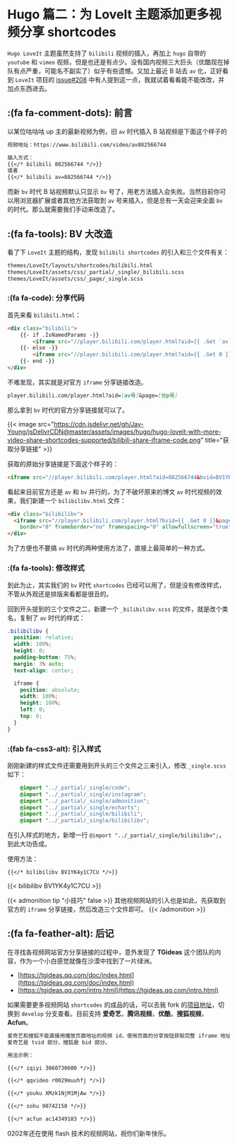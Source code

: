 # Hugo 篇二：为 LoveIt 主题添加更多视频分享 shortcodes


`Hugo LoveIt` 主题虽然支持了 `bilibili` 视频的插入，再加上 `hugo` 自带的 `youtube` 和 `vimeo` 视频，但是也还是有点少。没有国内视频三大巨头（优酷现在掉队有点严重，可能名不副实了）似乎有些遗憾。又加上最近 B 站去 `av` 化，正好看到 `LoveIt` 项目的 [issue#208](https://github.com/dillonzq/LoveIt/issues/208) 中有人提到这一点，我就试着看看能不能改改，并加点东西进去。

<!--more-->

## :(fa fa-comment-dots): 前言

以某位咕咕咕 up 主的最新视频为例，旧 `av` 时代插入 B 站视频是下面这个样子的

```markdown
视频地址：https://www.bilibili.com/video/av882566744

插入方式：
{{</* bilibili 882566744 */>}}
或者
{{</* bilibili av=882566744 */>}}
```

而新 `bv` 时代 B 站视频默认只显示 `bv` 号了，用老方法插入会失败。当然目前你可以用浏览器扩展或者其他方法获取到 `av` 号来插入，但是总有一天会迎来全面 `bv` 的时代。那么就需要我们手动来改造了。

## :(fa fa-tools): BV 大改造

看了下 `LoveIt` 主题的结构，发现 `bilibili shortcodes` 的引入和三个文件有关：

```markdown
themes/LoveIt/layouts/shortcodes/bilibili.html
themes/LoveIt/assets/css/_partial/_single/_bilibili.scss
themes/LoveIt/assets/css/_page/_single.scss
```
### :(fa fa-code): 分享代码

首先来看 `bilibili.html`：

```html
<div class="bilibili">
    {{- if .IsNamedParams -}}
        <iframe src="//player.bilibili.com/player.html?aid={{ .Get `av` }}&page={{ .Get `p` | default 1 }}" scrolling="no" border="0" frameborder="no" framespacing="0" allowfullscreen="true"></iframe>
    {{- else -}}
        <iframe src="//player.bilibili.com/player.html?aid={{ .Get 0 }}&page={{ .Get 1 | default 1 }}" scrolling="no" border="0" frameborder="no" framespacing="0" allowfullscreen="true"></iframe>
    {{- end -}}
</div>
```

不难发现，其实就是对官方 `iframe` 分享链接改造。

```markdown
player.bilibili.com/player.html?aid=[av号]&page=[分p号]
````

那么拿到 `bv` 时代的官方分享链接就可以了。

{{< image src="https://cdn.jsdelivr.net/gh/Jay-Young/jsDelivrCDN@master/assets/images/hugo/hugo-loveit-with-more-video-share-shortcodes-supported/bilibili-share-iframe-code.png" title="获取分享链接" >}}

获取的原始分享链接是下面这个样子的：

```html
<iframe src="//player.bilibili.com/player.html?aid=882566744&bvid=BV1YK4y1C7CU&cid=172274931&page=1" scrolling="no" border="0" frameborder="no" framespacing="0" allowfullscreen="true"> </iframe>
```

看起来目前官方还是 `av` 和 `bv` 并行的，为了不破坏原来的博文 `av` 时代视频的效果，我们新建一个 `bilibilibv.html` 文件：

```html
<div class="bilibilibv">
  <iframe src="//player.bilibili.com/player.html?bvid={{ .Get 0 }}&page={{ .Get 1 | default 1 }}" scrolling="no"
    border="0" frameborder="no" framespacing="0" allowfullscreen="true"></iframe>
</div>
```

为了方便也不要搞 `av` 时代的两种使用方法了，直接上最简单的一种方式。

### :(fa fa-tools): 修改样式

到此为止，其实我们的 `bv` 时代 `shortcodes` 已经可以用了，但是没有修改样式，不管从外观还是排版来看都是很丑的。

回到开头提到的三个文件之二，新建一个 `_bilibilibv.scss` 的文件，就是改个类名，复制了 `av` 时代的样式：

```scss
.bilibilibv {
  position: relative;
  width: 100%;
  height: 0;
  padding-bottom: 75%;
  margin: 3% auto;
  text-align: center;

  iframe {
    position: absolute;
    width: 100%;
    height: 100%;
    left: 0;
    top: 0;
  }
}
```

### :(fab fa-css3-alt): 引入样式

刚刚新建的样式文件还需要用到开头的三个文件之三来引入，修改 `_single.scss` 如下：

```scss
    @import "../_partial/_single/code";
    @import "../_partial/_single/instagram";
    @import "../_partial/_single/admonition";
    @import "../_partial/_single/echarts";
    @import "../_partial/_single/bilibili";
    @import "../_partial/_single/bilibilibv";
```

在引入样式的地方，新增一行 `@import "../_partial/_single/bilibilibv";`，到此大功告成。

使用方法：

```markdown
{{</* bilibilibv BV1YK4y1C7CU */>}}
```

{{< bilibilibv BV1YK4y1C7CU >}}

{{< admonition tip "小技巧" false >}}
其他视频网站的引入也是如此，先获取到官方的 `iframe` 分享链接，然后改造三个文件即可。
{{< /admonition >}}

## :(fa fa-feather-alt): 后记

在寻找各视频网站官方分享链接的过程中，意外发现了 **TGideas** 这个团队的内容，作为一个小白感觉就像在沙漠中找到了一片绿洲。

- [https://tgideas.qq.com/doc/index.html](https://tgideas.qq.com/doc/index.html)
- [https://tgideas.qq.com/intro.html](https://tgideas.qq.com/intro.html)

如果需要更多视频网站 `shortcodes` 的成品的话，可以去我 fork 的[项目地址](https://github.com/Jay-Young/LoveIt)，切换到 `develop` 分支查看。目前支持 **爱奇艺**，**腾讯视频**，**优酷**，**搜狐视频**，**Acfun**。

```markdown
爱奇艺和搜狐不能直接用播放页面地址的视频 id，使用页面的分享按钮获取完整 iframe 地址
爱奇艺是 tvid 部分，搜狐是 bid 部分。

用法示例：

{{</* iqiyi 3060730600 */>}}

{{</* qqvideo r0029muuhfj */>}}

{{</* youku XMzk1NjM1MjAw */>}}

{{</* sohu 90742150 */>}}

{{</* acfun ac14349183 */>}}
```

0202年还在使用 flash 技术的视频网站，祝你们新年快乐。

